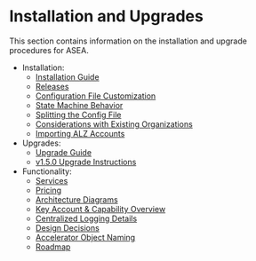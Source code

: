 # Installation and Upgrades

This section contains information on the installation and upgrade procedures for ASEA.

- Installation:
  - [Installation Guide](../installation/install.md)
  - [Releases](https://github.com/aws-samples/aws-secure-environment-accelerator/releases)
  - [Configuration File Customization](../installation/customization-index.md)
  - [State Machine Behavior](../installation/sm_inputs.md)
  - [Splitting the Config File](../installation/multi-file-config-capabilities.md)
  - [Considerations with Existing Organizations](../installation/existing-orgs.md)
  - [Importing ALZ Accounts](../operations/operations-import-ALZAccount.md)
- Upgrades:
  - [Upgrade Guide](../installation/upgrades.md)
  - [v1.5.0 Upgrade Instructions](../installation/v150-Upgrade.md)
- Functionality:
  - [Services](../installation/services-list.md)
  - [Pricing](../pricing/sample_pricing.md)
  - [Architecture Diagrams](../architectures/pbmm/diagrams.md)
  - [Key Account & Capability Overview](../installation/what-we-do-where.md)
  - [Centralized Logging Details](../installation/log-file-locations.md)
  - [Design Decisions](../installation/design.md)
  - [Accelerator Object Naming](../installation/object-naming.md)
  - [Roadmap](https://github.com/aws-samples/aws-secure-environment-accelerator/projects/1)
